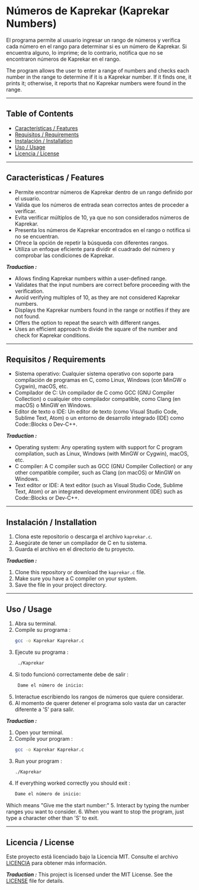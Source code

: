 # Números de Kaprekar (Kaprekar Numbers)

El programa permite al usuario ingresar un rango de números y verifica cada número en el rango para determinar si es un número de Kaprekar. Si encuentra alguno, lo imprime; de lo contrario, notifica que no se encontraron números de Kaprekar en el rango.

The program allows the user to enter a range of numbers and checks each number in the range to determine if it is a Kaprekar number. If it finds one, it prints it; otherwise, it reports that no Kaprekar numbers were found in the range.

---

## Table of Contents

- [Características / Features](#caracteristicas--features)
- [Requisitos / Requirements](#requisitos--requirements)
- [Instalación / Installation](#instalación--installation)
- [Uso / Usage](#uso--usage)
- [Licencia / License](#licencia--license)

---

## Caracteristicas / Features

- Permite encontrar números de Kaprekar dentro de un rango definido por el usuario.
- Valida que los números de entrada sean correctos antes de proceder a verificar.
- Evita verificar múltiplos de 10, ya que no son considerados números de Kaprekar.
- Presenta los números de Kaprekar encontrados en el rango o notifica si no se encuentran.
- Ofrece la opción de repetir la búsqueda con diferentes rangos.
- Utiliza un enfoque eficiente para dividir el cuadrado del número y comprobar las condiciones de Kaprekar.

***Traduction :***

- Allows finding Kaprekar numbers within a user-defined range.
- Validates that the input numbers are correct before proceeding with the verification.
- Avoid verifying multiples of 10, as they are not considered Kaprekar numbers.
- Displays the Kaprekar numbers found in the range or notifies if they are not found.
- Offers the option to repeat the search with different ranges.
- Uses an efficient approach to divide the square of the number and check for Kaprekar conditions.

---

## Requisitos / Requirements

- Sistema operativo: Cualquier sistema operativo con soporte para compilación de programas en C, como Linux, Windows (con MinGW o Cygwin), macOS, etc.
- Compilador de C: Un compilador de C como GCC (GNU Compiler Collection) o cualquier otro compilador compatible, como Clang (en macOS) o MinGW en Windows.
- Editor de texto o IDE: Un editor de texto (como Visual Studio Code, Sublime Text, Atom) o un entorno de desarrollo integrado (IDE) como Code::Blocks o Dev-C++.

***Traduction :***
- Operating system: Any operating system with support for C program compilation, such as Linux, Windows (with MinGW or Cygwin), macOS, etc.
- C compiler: A C compiler such as GCC (GNU Compiler Collection) or any other compatible compiler, such as Clang (on macOS) or MinGW on Windows.
- Text editor or IDE: A text editor (such as Visual Studio Code, Sublime Text, Atom) or an integrated development environment (IDE) such as Code::Blocks or Dev-C++.

---

## Instalación / Installation
1. Clona este repositorio o descarga el archivo `kaprekar.c`.
2. Asegúrate de tener un compilador de C en tu sistema.
3. Guarda el archivo en el directorio de tu proyecto.

***Traduction :***
1. Clone this repository or download the `kaprekar.c` file.
2. Make sure you have a C compiler on your system.
3. Save the file in your project directory.


---

## Uso / Usage
1. Abra su terminal.
2. Compile su programa :
    ```bash
    gcc -o Kaprekar Kaprekar.c
    ```
3. Ejecute su programa :
   ```bash
    ./Kaprekar
    ```
4. Si todo funcionó correctamente debe de salir :
   ```bash
    Dame el número de inicio:
    ```
5. Interactue escribiendo los rangos de números que quiere considerar.
6. Al momento de querer detener el programa solo vasta dar un caracter diferente a 'S' para salir.

***Traduction :***
1. Open your terminal.
2. Compile your program :
   ```bash
   gcc -o Kaprekar Kaprekar.c
   ```
3. Run your program :
   ```bash
   ./Kaprekar
   ```
4. If everything worked correctly you should exit :
   ```bash
   Dame el número de inicio:
   ```
  Which means "Give me the start number:"
5. Interact by typing the number ranges you want to consider.
6. When you want to stop the program, just type a character other than 'S' to exit.


---

## Licencia / License
Este proyecto está licenciado bajo la Licencia MIT. Consulte el archivo [LICENCIA](LICENCIA) para obtener más información.

***Traduction :***
This project is licensed under the MIT License. See the [LICENSE](LICENSE) file for details.
